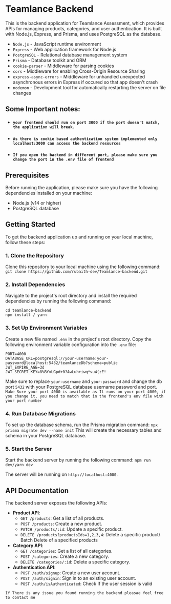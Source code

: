 # Teamlance Backend
This is the backend application for Teamlance Assessment, which provides APIs for managing products, categories, and user authentication. It is built with Node.js, Express, and Prisma, and uses PostgreSQL as the database.

- `Node.js` - JavaScript runtime environment
- `Express` - Web application framework for Node.js
- `PostgreSQL` - Relational database management system
- `Prisma` - Database toolkit and ORM
- `cookie-parser` - Middleware for parsing cookies
- `cors` - Middleware for enabling Cross-Origin Resource Sharing
- `express-async-errors` - Middleware for unhandled unexpected asynchronous errors in Express if occured so that app doesn't crash
- `nodemon` - Development tool for automatically restarting the server on file changes

## Some Important notes:
- #### `your frontend should run on port 3000 if the port doesn't match, the application will break. `
- #### `As there is cookie based authentication system implemented only localhost:3000 can access the backend resources` 
- #### `If you open the backend in different port, please make sure you change the port in the .env file of frontend`

## Prerequisites
Before running the application, please make sure you have the following dependencies installed on your machine:
- Node.js (v14 or higher)
- PostgreSQL database

## Getting Started
To get the backend application up and running on your local machine, follow these steps:

### 1. Clone the Repository
Clone this repository to your local machine using the following command: 
````git clone https://github.com/rubaith-dev/Teamlance-backend.git````

### 2. Install Dependencies
Navigate to the project's root directory and install the required dependencies by running the following command:
```
cd teamlance-backend
npm install / yarn
```

### 3. Set Up Environment Variables
Create a new file named `.env` in the project's root directory. Copy the following environment variable configuration into the `.env` file:
```
PORT=4000
DATABASE_URL=postgresql://your-username:your-password@localhost:5432/teamlanceDb?schema=public
JWT_EXPIRE_AGE=3d
JWT_SECRET_KEY=8%BYxUGpd+0?AwLuh+iwq*vu4(zE!
```
Make sure to replace `your-username` and `your-password` and change the db port `5432` with your PostgreSQL database username password and port.
`Make Sure your port 4000 is available as It runs on your port 4000, if you change it, you need to match that in the frontend's env file with your port number`

### 4. Run Database Migrations
To set up the database schema, run the Prisma migration command:
`npx prisma migrate dev --name init`
This will create the necessary tables and schema in your PostgreSQL database.

### 5. Start the Server
Start the backend server by running the following command:
`npm run dev/yarn dev`


The server will be running on `http://localhost:4000`.

## API Documentation
The backend server exposes the following APIs:
- **Product API**:
  - `GET /products`: Get a list of all products.
  - `POST /products`: Create a new product.
  - `PATCH /products/:id`: Update a specific product.
  - `DELETE /products?productsIds=1,2,3,4`: Delete a specific product/ Batch Delete of a specified products
- **Category API**:
  - `GET /categories`: Get a list of all categories.
  - `POST /categories`: Create a new category.
  - `DELETE /categories/:id`: Delete a specific category.
- **Authentication API**:
  - `POST /auth/signup`: Create a new user account.
  - `POST /auth/signin`: Sign in to an existing user account.
  - `POST /auth/isAuthenticated`: Check If the user session is valid
  
`If There is any issue you found running the backend pleasae feel free to contact me` 
  








